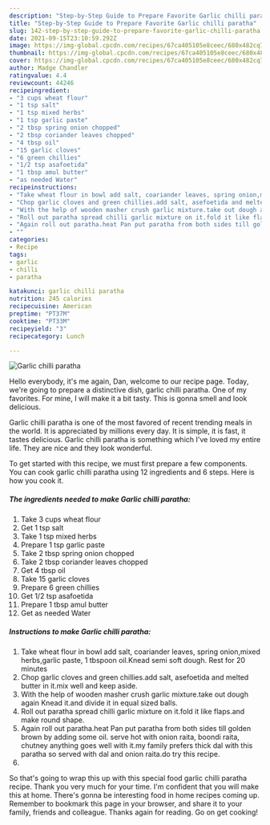 ```yaml
---
description: "Step-by-Step Guide to Prepare Favorite Garlic chilli paratha"
title: "Step-by-Step Guide to Prepare Favorite Garlic chilli paratha"
slug: 142-step-by-step-guide-to-prepare-favorite-garlic-chilli-paratha
date: 2021-09-15T23:10:59.292Z
image: https://img-global.cpcdn.com/recipes/67ca405105e8ceec/680x482cq70/garlic-chilli-paratha-recipe-main-photo.jpg
thumbnail: https://img-global.cpcdn.com/recipes/67ca405105e8ceec/680x482cq70/garlic-chilli-paratha-recipe-main-photo.jpg
cover: https://img-global.cpcdn.com/recipes/67ca405105e8ceec/680x482cq70/garlic-chilli-paratha-recipe-main-photo.jpg
author: Madge Chandler
ratingvalue: 4.4
reviewcount: 44246
recipeingredient:
- "3 cups wheat flour"
- "1 tsp salt"
- "1 tsp mixed herbs"
- "1 tsp garlic paste"
- "2 tbsp spring onion chopped"
- "2 tbsp coriander leaves chopped"
- "4 tbsp oil"
- "15 garlic cloves"
- "6 green chillies"
- "1/2 tsp asafoetida"
- "1 tbsp amul butter"
- "as needed Water"
recipeinstructions:
- "Take wheat flour in bowl add salt, coariander leaves, spring onion,mixed herbs,garlic paste, 1 tbspoon oil.Knead semi soft dough. Rest for 20 minutes"
- "Chop garlic cloves and green chillies.add salt, asefoetida and melted butter in it.mix well and keep aside."
- "With the help of wooden masher crush garlic mixture.take out dough again Knead it.and divide it in equal sized balls."
- "Roll out paratha spread chilli garlic mixture on it.fold it like flaps.and make round shape."
- "Again roll out paratha.heat Pan put paratha from both sides till golden brown by adding some oil. serve hot with onion raita, boondi raita, chutney anything goes well with it.my family prefers thick dal with this paratha so served with dal and onion raita.do try this recipe."
- ""
categories:
- Recipe
tags:
- garlic
- chilli
- paratha

katakunci: garlic chilli paratha 
nutrition: 245 calories
recipecuisine: American
preptime: "PT37M"
cooktime: "PT33M"
recipeyield: "3"
recipecategory: Lunch

---
```



![Garlic chilli paratha](https://img-global.cpcdn.com/recipes/67ca405105e8ceec/680x482cq70/garlic-chilli-paratha-recipe-main-photo.jpg)

Hello everybody, it's me again, Dan, welcome to our recipe page. Today, we're going to prepare a distinctive dish, garlic chilli paratha. One of my favorites. For mine, I will make it a bit tasty. This is gonna smell and look delicious.



Garlic chilli paratha is one of the most favored of recent trending meals in the world. It is appreciated by millions every day. It is simple, it is fast, it tastes delicious. Garlic chilli paratha is something which I've loved my entire life. They are nice and they look wonderful.


To get started with this recipe, we must first prepare a few components. You can cook garlic chilli paratha using 12 ingredients and 6 steps. Here is how you cook it.

<!--inarticleads1-->

##### The ingredients needed to make Garlic chilli paratha:

1. Take 3 cups wheat flour
1. Get 1 tsp salt
1. Take 1 tsp mixed herbs
1. Prepare 1 tsp garlic paste
1. Take 2 tbsp spring onion chopped
1. Take 2 tbsp coriander leaves chopped
1. Get 4 tbsp oil
1. Take 15 garlic cloves
1. Prepare 6 green chillies
1. Get 1/2 tsp asafoetida
1. Prepare 1 tbsp amul butter
1. Get as needed Water




<!--inarticleads2-->

##### Instructions to make Garlic chilli paratha:

1. Take wheat flour in bowl add salt, coariander leaves, spring onion,mixed herbs,garlic paste, 1 tbspoon oil.Knead semi soft dough. Rest for 20 minutes
1. Chop garlic cloves and green chillies.add salt, asefoetida and melted butter in it.mix well and keep aside.
1. With the help of wooden masher crush garlic mixture.take out dough again Knead it.and divide it in equal sized balls.
1. Roll out paratha spread chilli garlic mixture on it.fold it like flaps.and make round shape.
1. Again roll out paratha.heat Pan put paratha from both sides till golden brown by adding some oil. serve hot with onion raita, boondi raita, chutney anything goes well with it.my family prefers thick dal with this paratha so served with dal and onion raita.do try this recipe.
1. 




So that's going to wrap this up with this special food garlic chilli paratha recipe. Thank you very much for your time. I'm confident that you will make this at home. There's gonna be interesting food in home recipes coming up. Remember to bookmark this page in your browser, and share it to your family, friends and colleague. Thanks again for reading. Go on get cooking!

